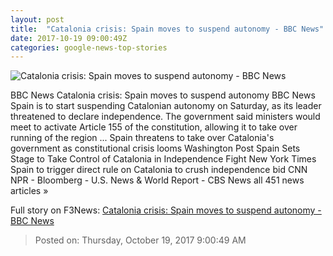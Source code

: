 ```yaml
---
layout: post
title:  "Catalonia crisis: Spain moves to suspend autonomy - BBC News"
date: 2017-10-19 09:00:49Z
categories: google-news-top-stories
---
```


![Catalonia crisis: Spain moves to suspend autonomy - BBC News](https://ichef.bbci.co.uk/news/1024/cpsprodpb/6BCD/production/_98379572_mediaitem98379568.jpg)

BBC News Catalonia crisis: Spain moves to suspend autonomy BBC News Spain is to start suspending Catalonian autonomy on Saturday, as its leader threatened to declare independence. The government said ministers would meet to activate Article 155 of the constitution, allowing it to take over running of the region ... Spain threatens to take over Catalonia's government as constitutional crisis looms Washington Post Spain Sets Stage to Take Control of Catalonia in Independence Fight New York Times Spain to trigger direct rule on Catalonia to crush independence bid CNN NPR - Bloomberg - U.S. News & World Report - CBS News all 451 news articles »


Full story on F3News: [Catalonia crisis: Spain moves to suspend autonomy - BBC News](http://www.f3nws.com/n/Nuj3xE)

> Posted on: Thursday, October 19, 2017 9:00:49 AM
